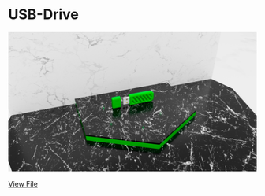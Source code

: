 # USB-Drive
 
<img src="https://github.com/ShavinduDeveloper/USB-Drive/blob/e80d8f966bc7026ce3a937deff5d1ecf6396e8d6/Works/USB%20Drive.jpg">

<a href="https://github.com/ShavinduDeveloper/USB-Drive/blob/main/Works/USB%20Drive.jpg?raw=true">View File</a>

